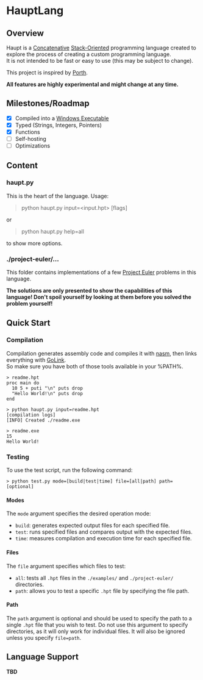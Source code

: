 # HauptLang
## Overview
Haupt is a [Concatenative](https://en.wikipedia.org/wiki/Concatenative_programming_language) [Stack-Oriented](https://en.wikipedia.org/wiki/Stack-oriented_programming) programming language created to explore the process of creating a custom programming language.  
It is not intended to be fast or easy to use (this may be subject to change).

This project is inspired by [Porth](https://www.youtube.com/watch?v=8QP2fDBIxjM&list=PLpM-Dvs8t0VbMZA7wW9aR3EtBqe2kinu4).

**All features are highly experimental and might change at any time.**

## Milestones/Roadmap
- [x] Compiled into a [Windows Executable](https://en.wikipedia.org/wiki/Portable_Executable)
- [x] Typed (Strings, Integers, Pointers)
- [x] Functions
- [ ] Self-hosting
- [ ] Optimizations

## Content
### haupt.py
This is the heart of the language.
Usage:
> python haupt.py input=<input.hpt> [flags]

or

> python haupt.py help=all

to show more options.

### ./project-euler/...
This folder contains implementations of a few [Project Euler](https://projecteuler.net/) problems in this language.

**The solutions are only presented to show the capabilities of this language! Don't spoil yourself by looking at them before you solved the problem yourself!**

## Quick Start
### Compilation
Compilation generates assembly code and compiles it with [nasm](https://www.nasm.us/), then links everything with [GoLink](https://www.godevtool.com/).  
So make sure you have both of those tools available in your %PATH%.

```console
> readme.hpt
proc main do
  10 5 + puti "\n" puts drop
  "Hello World!\n" puts drop
end
```
```console
> python haupt.py input=readme.hpt
[compilation logs]
[INFO] Created ./readme.exe
```
```console
> readme.exe
15
Hello World!
```

### Testing
To use the test script, run the following command:
```console
> python test.py mode=[build|test|time] file=[all|path] path=[optional]
```
#### Modes

The `mode` argument specifies the desired operation mode:

- `build`: generates expected output files for each specified file.
- `test`: runs specified files and compares output with the expected files.
- `time`: measures compilation and execution time for each specified file.
#### Files

The `file` argument specifies which files to test:

- `all`: tests all `.hpt` files in the `./examples/` and `./project-euler/` directories.
- `path`: allows you to test a specific `.hpt` file by specifying the file path.

#### Path

The `path` argument is optional and should be used to specify the path to a single `.hpt` file that you wish to test. Do not use this argument to specify directories, as it will only work for individual files. It will also be ignored unless you specify `file=path`.

## Language Support
**TBD**
